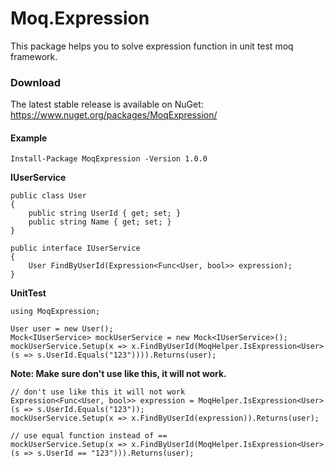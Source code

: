 # Moq.Expression
This package helps you to solve expression function in unit test moq framework.

### Download
The latest stable release is available on NuGet: https://www.nuget.org/packages/MoqExpression/

#### Example
`Install-Package MoqExpression -Version 1.0.0`

**IUserService**

    public class User
    {
        public string UserId { get; set; }
        public string Name { get; set; }
    }

    public interface IUserService
    {
        User FindByUserId(Expression<Func<User, bool>> expression);
    }

**UnitTest**

    using MoqExpression;

    User user = new User();
    Mock<IUserService> mockUserService = new Mock<IUserService>();
    mockUserService.Setup(x => x.FindByUserId(MoqHelper.IsExpression<User>(s => s.UserId.Equals("123")))).Returns(user);

**Note: Make sure don't use like this, it will not work.**

    // don't use like this it will not work 
    Expression<Func<User, bool>> expression = MoqHelper.IsExpression<User>(s => s.UserId.Equals("123"));
    mockUserService.Setup(x => x.FindByUserId(expression)).Returns(user);

    // use equal function instead of ==
    mockUserService.Setup(x => x.FindByUserId(MoqHelper.IsExpression<User>(s => s.UserId == "123"))).Returns(user);
    
